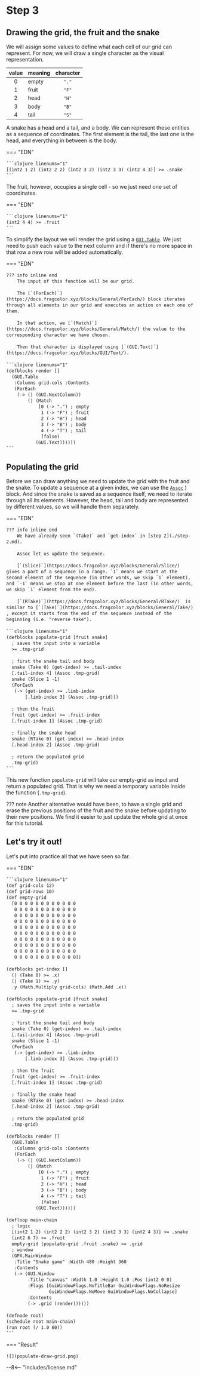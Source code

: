 # Step 3

## Drawing the grid, the fruit and the snake

We will assign some values to define what each cell of our grid can represent. For now, we will draw a single character as the visual representation.

| value | meaning | character |
|:-----:|---------|:---------:|
| 0     | empty   | `"."`     |
| 1     | fruit   | `"F"`     |
| 2     | head    | `"H"`     |
| 3     | body    | `"B"`     |
| 4     | tail    | `"S"`     |


A snake has a head and a tail, and a body. We can represent these entities as a sequence of coordinates. The first element is the tail, the last one is the head, and everything in between is the body.

=== "EDN"

    ```clojure linenums="1"
    [(int2 1 2) (int2 2 2) (int2 3 2) (int2 3 3) (int2 4 3)] >= .snake
    ```

The fruit, however, occupies a single cell - so we just need one set of coordinates.

=== "EDN"

    ```clojure linenums="1"
    (int2 4 4) >= .fruit
    ```

To simplify the layout we will render the grid using a <a href="https://docs.fragcolor.xyz/blocks/GUI/Table/" target="_blank">`GUI.Table`</a>. We just need to push each value to the next column and if there's no more space in that row a new row will be added automatically.

=== "EDN"

    ??? info inline end
        The input of this function will be our grid.

        The [`(ForEach)`](https://docs.fragcolor.xyz/blocks/General/ForEach/) block iterates through all elements in our grid and executes an action on each one of them.

        In that action, we [`(Match)`](https://docs.fragcolor.xyz/blocks/General/Match/) the value to the corresponding character we have chosen.

        Then that character is displayed using [`(GUI.Text)`](https://docs.fragcolor.xyz/blocks/GUI/Text/).

    ```clojure linenums="1"
    (defblocks render []
      (GUI.Table
       :Columns grid-cols :Contents
       (ForEach
        (-> (| (GUI.NextColumn))
            (| (Match
                [0 (-> ".") ; empty
                 1 (-> "F") ; fruit
                 2 (-> "H") ; head
                 3 (-> "B") ; body
                 4 (-> "T") ; tail
                 ]false)
               (GUI.Text))))))
    ```

## Populating the grid

Before we can draw anything we need to update the grid with the fruit and the snake. To update a sequence at a given index, we can use the <a href="https://docs.fragcolor.xyz/blocks/General/Assoc/" target="_blank">`Assoc`</a> ) block. And since the snake is saved as a sequence itself, we need to iterate through all its elements. However, the head, tail and body are represented by different values, so we will handle them separately.

=== "EDN"

    ??? info inline end
        We have already seen `(Take)` and `get-index` in [step 2](./step-2.md).

        Assoc let us update the sequence.

        [`(Slice)`](https://docs.fragcolor.xyz/blocks/General/Slice/) gives a part of a sequence in a range. `1` means we start at the second element of the sequence (in other words, we skip `1` element), and `-1` means we stop at one element before the last (in other words, we skip `1` element from the end).

        [`(RTake)`](https://docs.fragcolor.xyz/blocks/General/RTake/)  is similar to [`(Take)`](https://docs.fragcolor.xyz/blocks/General/Take/) , except it starts from the end of the sequence instead of the beginning (i.e. "reverse take").

    ```clojure linenums="1"
    (defblocks populate-grid [fruit snake]
      ; saves the input into a variable
      >= .tmp-grid

      ; first the snake tail and body
      snake (Take 0) (get-index) >= .tail-index
      [.tail-index 4] (Assoc .tmp-grid)
      snake (Slice 1 -1)
      (ForEach
       (-> (get-index) >= .limb-index
           [.limb-index 3] (Assoc .tmp-grid)))

      ; then the fruit
      fruit (get-index) >= .fruit-index
      [.fruit-index 1] (Assoc .tmp-grid)

      ; finally the snake head
      snake (RTake 0) (get-index) >= .head-index
      [.head-index 2] (Assoc .tmp-grid)

      ; return the populated grid
      .tmp-grid)
    ```

This new function `populate-grid` will take our empty-grid as input and return a populated grid. That is why we need a temporary variable inside the function (`.tmp-grid`).

??? note
    Another alternative would have been, to have a single grid and erase the previous positions of the fruit and the snake before updating to their new positions. We find it easier to just update the whole grid at once for this tutorial.

## Let's try it out!

Let's put into practice all that we have seen so far.

=== "EDN"

    ```clojure linenums="1"
    (def grid-cols 12)
    (def grid-rows 10)
    (def empty-grid
      [0 0 0 0 0 0 0 0 0 0 0 0
       0 0 0 0 0 0 0 0 0 0 0 0
       0 0 0 0 0 0 0 0 0 0 0 0
       0 0 0 0 0 0 0 0 0 0 0 0
       0 0 0 0 0 0 0 0 0 0 0 0
       0 0 0 0 0 0 0 0 0 0 0 0
       0 0 0 0 0 0 0 0 0 0 0 0
       0 0 0 0 0 0 0 0 0 0 0 0
       0 0 0 0 0 0 0 0 0 0 0 0
       0 0 0 0 0 0 0 0 0 0 0 0])

    (defblocks get-index []
      (| (Take 0) >= .x)
      (| (Take 1) >= .y)
      .y (Math.Multiply grid-cols) (Math.Add .x))

    (defblocks populate-grid [fruit snake]
      ; saves the input into a variable
      >= .tmp-grid

      ; first the snake tail and body
      snake (Take 0) (get-index) >= .tail-index
      [.tail-index 4] (Assoc .tmp-grid)
      snake (Slice 1 -1)
      (ForEach
       (-> (get-index) >= .limb-index
           [.limb-index 3] (Assoc .tmp-grid)))

      ; then the fruit
      fruit (get-index) >= .fruit-index
      [.fruit-index 1] (Assoc .tmp-grid)

      ; finally the snake head
      snake (RTake 0) (get-index) >= .head-index
      [.head-index 2] (Assoc .tmp-grid)

      ; return the populated grid
      .tmp-grid)

    (defblocks render []
      (GUI.Table
       :Columns grid-cols :Contents
       (ForEach
        (-> (| (GUI.NextColumn))
            (| (Match
                [0 (-> ".") ; empty
                 1 (-> "F") ; fruit
                 2 (-> "H") ; head
                 3 (-> "B") ; body
                 4 (-> "T") ; tail
                 ]false)
               (GUI.Text))))))

    (defloop main-chain
      ; logic
      [(int2 1 2) (int2 2 2) (int2 3 2) (int2 3 3) (int2 4 3)] >= .snake
      (int2 6 7) >= .fruit
      empty-grid (populate-grid .fruit .snake) >= .grid
      ; window
      (GFX.MainWindow
       :Title "Snake game" :Width 480 :Height 360
       :Contents
       (-> (GUI.Window
            :Title "canvas" :Width 1.0 :Height 1.0 :Pos (int2 0 0)
            :Flags [GuiWindowFlags.NoTitleBar GuiWindowFlags.NoResize
                    GuiWindowFlags.NoMove GuiWindowFlags.NoCollapse]
            :Contents
            (-> .grid (render))))))

    (defnode root)
    (schedule root main-chain)
    (run root (/ 1.0 60))
    ```

=== "Result"

    ![](populate-draw-grid.png)

--8<-- "includes/license.md"

